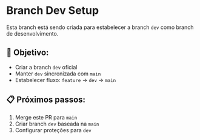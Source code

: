 # Branch Dev Setup

Esta branch está sendo criada para estabelecer a branch `dev` como branch de desenvolvimento.

## 🎯 Objetivo:
- Criar a branch `dev` oficial
- Manter `dev` sincronizada com `main`
- Estabelecer fluxo: `feature` → `dev` → `main`

## 📋 Próximos passos:
1. Merge este PR para `main`
2. Criar branch `dev` baseada na `main`
3. Configurar proteções para `dev`
